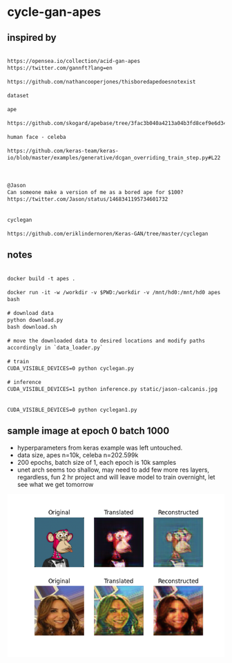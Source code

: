# cycle-gan-apes


## inspired by
 
```

https://opensea.io/collection/acid-gan-apes
https://twitter.com/gannft?lang=en

https://github.com/nathancooperjones/thisboredapedoesnotexist

dataset

ape

https://github.com/skogard/apebase/tree/3fac3b040a4213a04b3fd8cef9e6d341478873a3

human face - celeba

https://github.com/keras-team/keras-io/blob/master/examples/generative/dcgan_overriding_train_step.py#L22



@Jason
Can someone make a version of me as a bored ape for $100?
https://twitter.com/Jason/status/1468341195734601732


cyclegan

https://github.com/eriklindernoren/Keras-GAN/tree/master/cyclegan

```

## notes                                                                                                     
                                                    
```                                       

docker build -t apes .
                                                                                    
docker run -it -w /workdir -v $PWD:/workdir -v /mnt/hd0:/mnt/hd0 apes bash                               

# download data
python download.py
bash download.sh

# move the downloaded data to desired locations and modify paths accordingly in `data_loader.py`

# train
CUDA_VISIBLE_DEVICES=0 python cyclegan.py

# inference
CUDA_VISIBLE_DEVICES=1 python inference.py static/jason-calcanis.jpg


CUDA_VISIBLE_DEVICES=0 python cyclegan1.py

``` 

## sample image at epoch 0 batch 1000 
 
+ hyperparameters from keras example was left untouched.
+ data size, apes n=10k, celeba n=202.599k
+ 200 epochs, batch size of 1, each epoch is 10k samples
+ unet arch seems too shallow, may need to add few more res layers, regardless, fun 2 hr project and will leave model to train overnight, let see what we get tomorrow


![example](static/0_1000.png)
